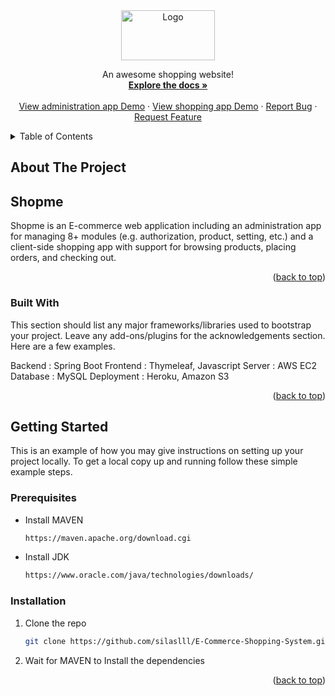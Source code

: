 <div id="top"></div>
<!--
*** Thanks for checking out the Best-README-Template. If you have a suggestion
*** that would make this better, please fork the repo and create a pull request
*** or simply open an issue with the tag "enhancement".
*** Don't forget to give the project a star!
*** Thanks again! Now go create something AMAZING! :D
-->

<div align="center">
  <a href="https://github.com/silaslll/E-Commerce-Shopping-System">
    <img src="ShopmeWebParent/site-logo/MyShop.png" alt="Logo" width="150" height="80">
  </a>


  <p align="center">
    An awesome shopping website!
    <br />
    <a href="https://github.com/silaslll/E-Commerce-Shopping-System"><strong>Explore the docs »</strong></a>
    <br />
    <br />
    <a href="https://xinran-admin.herokuapp.com/">View administration app Demo</a>
    ·
    <a href="https://xinran-store.herokuapp.com/">View shopping app Demo</a>
    ·
    <a href="https://github.com/silaslll/E-Commerce-Shopping-System/issues">Report Bug</a>
    ·
    <a href="https://github.com/silaslll/E-Commerce-Shopping-System/issues">Request Feature</a>
  </p>
</div>

<!-- TABLE OF CONTENTS -->
<details>
  <summary>Table of Contents</summary>
  <ol>
    <li>
      <a href="#about-the-project">About The Project</a>
      <ul>
        <li><a href="#built-with">Built With</a></li>
      </ul>
    </li>
    <li>
      <a href="#getting-started">Getting Started</a>
      <ul>
        <li><a href="#prerequisites">Prerequisites</a></li>
        <li><a href="#installation">Installation</a></li>
      </ul>
    </li>
  </ol>
</details>


<!-- ABOUT THE PROJECT -->
## About The Project

## Shopme

Shopme is an E-commerce web application including an administration app for managing 8+ modules (e.g. authorization, product, setting, etc.) and a client-side shopping app with support for browsing products, placing orders, and checking out.


<p align="right">(<a href="#top">back to top</a>)</p>


### Built With

This section should list any major frameworks/libraries used to bootstrap your project. Leave any add-ons/plugins for the acknowledgements section. Here are a few examples.

Backend : Spring Boot
Frontend : Thymeleaf, Javascript
Server : AWS EC2
Database : MySQL
Deployment : Heroku, Amazon S3

<p align="right">(<a href="#top">back to top</a>)</p>

<!-- GETTING STARTED -->
## Getting Started

This is an example of how you may give instructions on setting up your project locally.
To get a local copy up and running follow these simple example steps.

### Prerequisites

* Install MAVEN
  ```sh
  https://maven.apache.org/download.cgi
  ```

* Install JDK 
  ```sh
  https://www.oracle.com/java/technologies/downloads/
  ```


### Installation

1. Clone the repo
   ```sh
   git clone https://github.com/silaslll/E-Commerce-Shopping-System.git
   ```
2. Wait for MAVEN to Install the dependencies

<p align="right">(<a href="#top">back to top</a>)</p>

